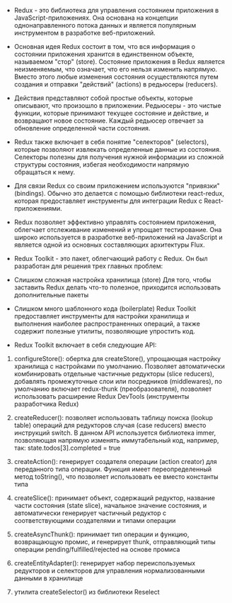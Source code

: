- Redux - это библиотека для управления состоянием приложения в JavaScript-приложениях. Она основана на концепции однонаправленного потока данных и является популярным инструментом в разработке веб-приложений.

- Основная идея Redux состоит в том, что вся информация о состоянии приложения хранится в единственном объекте, называемом "стор" (store). Состояние приложения в Redux является неизменяемым, что означает, что его нельзя изменить напрямую. Вместо этого любые изменения состояния осуществляются путем создания и отправки "действий" (actions) в редьюсеры (reducers).

- Действия представляют собой простые объекты, которые описывают, что произошло в приложении. Редьюсеры - это чистые функции, которые принимают текущее состояние и действие, и возвращают новое состояние. Каждый редьюсер отвечает за обновление определенной части состояния.

- Redux также включает в себя понятие "селекторов" (selectors), которые позволяют извлекать определенные данные из состояния. Селекторы полезны для получения нужной информации из сложной структуры состояния, избегая необходимости напрямую обращаться к нему.

- Для связи Redux со своим приложением используются "привязки" (bindings). Обычно это делается с помощью библиотеки react-redux, которая предоставляет инструменты для интеграции Redux с React-приложениями.

- Redux позволяет эффективно управлять состоянием приложения, облегчает отслеживание изменений и упрощает тестирование. Она широко используется в разработке веб-приложений на JavaScript и является одной из основных составляющих архитектуры Flux.

- Redux Toolkit - это пакет, облегчающий работу с Redux. Он был разработан для решения трех главных проблем:

- Слишком сложная настройка хранилища (store)
Для того, чтобы заставить Redux делать что-то полезное, приходится использовать дополнительные пакеты
- Слишком много шаблонного кода (boilerplate)
Redux Toolkit предоставляет инструменты для настройки хранилища и выполнения наиболее распространенных операций, а также содержит полезные утилиты, позволяющие упростить код.

- Redux Toolkit включает в себя следующие API:

1. configureStore(): обертка для createStore(), упрощающая настройку хранилища с настройками по умолчанию. Позволяет автоматически комбинировать отдельные частичные редукторы (slice reducers), добавлять промежуточные слои или посредников (middlewares), по умолчанию включает redux-thunk (преобразователя), позволяет использовать расширение Redux DevTools (инструменты разработчика Redux)

2. createReducer(): позволяет использовать таблицу поиска (lookup table) операций для редукторов случая (case reducers) вместо инструкций switch. В данном API используется библиотека immer, позволяющая напрямую изменять иммутабельный код, например, так: state.todos[3].completed = true

3. createAction(): генерирует создателя операции (action creator) для переданного типа операции. Функция имеет переопределенный метод toString(), что позволяет использовать ее вместо константы типа

4. createSlice(): принимает объект, содержащий редуктор, название части состояния (state slice), начальное значение состояния, и автоматически генерирует частичный редуктор с соответствующими создателями и типами операции

5. createAsyncThunk(): принимает тип операции и функцию, возвращающую промис, и генерирует thunk, отправляющий типы операции pending/fulfilled/rejected на основе промиса

6. createEntityAdapter(): генерирует набор переиспользуемых редукторов и селекторов для управления нормализованными данными в хранилище

7. утилита createSelector() из библиотеки Reselect
